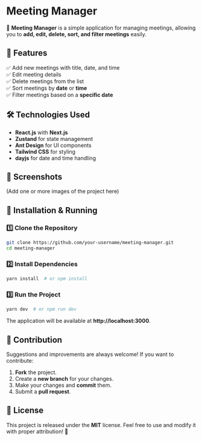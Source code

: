 # Meeting Manager

📅 **Meeting Manager** is a simple application for managing meetings, allowing you to **add, edit, delete, sort, and filter meetings** easily.

## 🚀 Features

✅ Add new meetings with title, date, and time  
✅ Edit meeting details  
✅ Delete meetings from the list  
✅ Sort meetings by **date** or **time**  
✅ Filter meetings based on a **specific date**

## 🛠️ Technologies Used

- **React.js** with **Next.js**
- **Zustand** for state management
- **Ant Design** for UI components
- **Tailwind CSS** for styling
- **dayjs** for date and time handling

## 📸 Screenshots

(Add one or more images of the project here)

## 🎯 Installation & Running

### 1️⃣ Clone the Repository

```bash
git clone https://github.com/your-username/meeting-manager.git
cd meeting-manager
```

### 2️⃣ Install Dependencies

```bash
yarn install  # or npm install
```

### 3️⃣ Run the Project

```bash
yarn dev  # or npm run dev
```

The application will be available at **http://localhost:3000**.

## 📌 Contribution

Suggestions and improvements are always welcome! If you want to contribute:

1. **Fork** the project.
2. Create a **new branch** for your changes.
3. Make your changes and **commit** them.
4. Submit a **pull request**.

## 📜 License

This project is released under the **MIT** license. Feel free to use and modify it with proper attribution! 🎉
